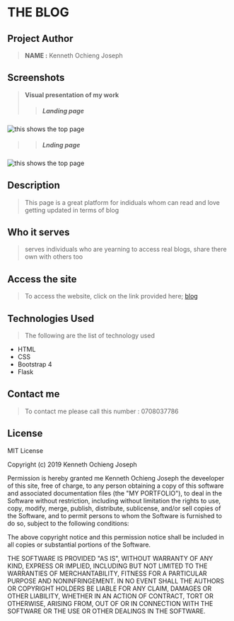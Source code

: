 # THE BLOG


## Project Author
> **NAME :** Kenneth Ochieng Joseph

## Screenshots
> **Visual presentation of my work**
 >>##### Landing page
![this shows the top page](sta)
 >>##### Lnding page
![this shows the top page](static/image/news.png)

 ## Description
>This page is a great platform for indiduals whom can read and love getting updated in terms of blog

## Who it serves
> serves individuals who are yearning to access real blogs, share there own with others too
## Access the site
> To access the website, click on the link provided here;
>[blog](https://blog-kent.herokuapp.com/)

## Technologies Used
>The following are the list of technology used
 - HTML
 - CSS
 - Bootstrap 4
 - Flask
 ## Contact me
 > To contact me please call this number : 0708037786

 ## License
  MIT License

Copyright (c) 2019 Kenneth Ochieng Joseph

Permission is hereby granted me Kenneth Ochieng Joseph the deveeloper of this site, free of charge, to any person obtaining a copy
of this software and associated documentation files (the "MY PORTFOLIO"), to deal
in the Software without restriction, including without limitation the rights
to use, copy, modify, merge, publish, distribute, sublicense, and/or sell
copies of the Software, and to permit persons to whom the Software is
furnished to do so, subject to the following conditions:

The above copyright notice and this permission notice shall be included in all
copies or substantial portions of the Software.

THE SOFTWARE IS PROVIDED "AS IS", WITHOUT WARRANTY OF ANY KIND, EXPRESS OR
IMPLIED, INCLUDING BUT NOT LIMITED TO THE WARRANTIES OF MERCHANTABILITY,
FITNESS FOR A PARTICULAR PURPOSE AND NONINFRINGEMENT. IN NO EVENT SHALL THE
AUTHORS OR COPYRIGHT HOLDERS BE LIABLE FOR ANY CLAIM, DAMAGES OR OTHER
LIABILITY, WHETHER IN AN ACTION OF CONTRACT, TORT OR OTHERWISE, ARISING FROM,
OUT OF OR IN CONNECTION WITH THE SOFTWARE OR THE USE OR OTHER DEALINGS IN THE
SOFTWARE. 